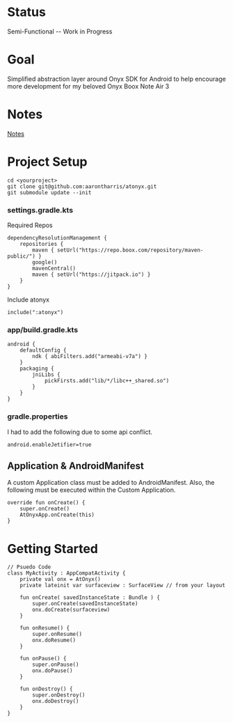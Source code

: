 # Status

Semi-Functional -- Work in Progress

# Goal

Simplified abstraction layer around Onyx SDK for Android to help encourage more development for my
beloved Onyx Boox Note Air 3

# Notes

[Notes](NOTES.md)

# Project Setup

```
cd <yourproject>
git clone git@github.com:aarontharris/atonyx.git
git submodule update --init
```

### settings.gradle.kts

Required Repos

```
dependencyResolutionManagement {
    repositories {
        maven { setUrl("https://repo.boox.com/repository/maven-public/") }
        google()
        mavenCentral()
        maven { setUrl("https://jitpack.io") }
    }
}
```

Include atonyx

```
include(":atonyx")
```

### app/build.gradle.kts

```
android {
    defaultConfig {
        ndk { abiFilters.add("armeabi-v7a") }
    }
    packaging {
        jniLibs {
            pickFirsts.add("lib/*/libc++_shared.so")
        }
    }
}
```

### gradle.properties

I had to add the following due to some api conflict.

```
android.enableJetifier=true
```

## Application & AndroidManifest

A custom Application class must be added to AndroidManifest.
Also, the following must be executed within the Custom Application.

```
override fun onCreate() {
    super.onCreate()
    AtOnyxApp.onCreate(this)
}
```

# Getting Started

```
// Psuedo Code
class MyActivity : AppCompatActivity {
    private val onx = AtOnyx()
    private lateinit var surfaceview : SurfaceView // from your layout

    fun onCreate( savedInstanceState : Bundle ) {
        super.onCreate(savedInstanceState)
        onx.doCreate(surfaceview)
    }
    
    fun onResume() {
        super.onResume()
        onx.doResume()
    }
    
    fun onPause() {
        super.onPause()
        onx.doPause()
    }
    
    fun onDestroy() {
        super.onDestroy()
        onx.doDestroy()
    }
}
```